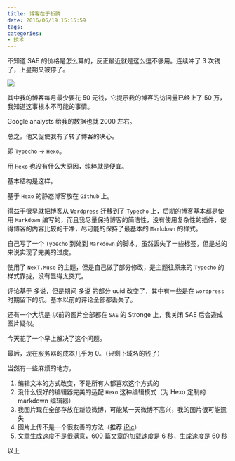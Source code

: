 ```yaml
---
title: 博客在于折腾
date: 2016/06/19 15:15:59
tags:
categories:
- 技术
---
```


不知道 SAE 的价格是怎么算的，反正最近就是这么逗不够用。连续冲了 3 次钱了，上星期又被停了。

![](http://pics.naaln.com/blog/2019-01-14-032534.jpg-basicBlog)

其中我的博客每月最少要花 50 元钱，它提示我的博客的访问量已经上了 50 万，我知道这事根本不可能的事情。

Google analysts 给我的数据也就 2000 左右。

总之，他又促使我有了转了博客的决心。

即 `Typecho` -> `Hexo`。

用 `Hexo` 也没有什么大原因，纯粹就是便宜。

基本结构是这样。

基于 `Hexo` 的静态博客放在 `Github` 上。

得益于很早就把博客从 `Wordpress` 迁移到了 `Typecho` 上，后期的博客基本都是使用 `Markdown` 编写的，而且我尽量保持博客的简洁性，没有使用复杂性的插件，使得博客的内容比较的干净，尽可能的保持了最基本的 `Markdown` 的样式。

自己写了一个 `Tyoecho` 到处到 `Markdown` 的脚本，虽然丢失了一些标签，但是总的来说实现了完美的过度。

使用了 `NexT.Muse` 的主题，但是自己做了部分修改，是主题往原来的 `Typecho` 的样式靠拢，没有显得太突兀。

评论基于 多说，但是期间 多说 的部分 uuid 改变了，其中有一些是在 `wordpress` 时期留下的坑。基本以前的评论全部都丢失了。

还有一个大坑是 以前的图片全部都在 `SAE` 的 Stronge 上，我关闭 SAE 后会造成图片疑似。

今天花了一个早上解决了这个问题。

最后，现在服务器的成本几乎为 0。（只剩下域名的钱了）

当然有一些麻烦的地方，

1. 编辑文本的方式改变，不是所有人都喜欢这个方式的
2. 没什么很好的编辑器完美的适配 `Hexo` 这种编辑模式（为 Hexo 定制的 markdown 编辑器）
3. 我图片现在全部存放在新浪微博，可能某一天微博不高兴，我的图片很可能遗失
4. 图片上传不是一个很友善的方法（推荐 [iPic](https://github.com/whyliam/iPic)）
5. 文章生成速度不是很满意，600 篇文章的加载速度是 6 秒，生成速度是 60 秒

以上
